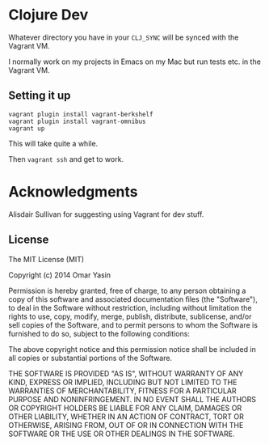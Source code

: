 # Clojure Dev

Whatever directory you have in your `CLJ_SYNC` will be synced with the Vagrant
VM.

I normally work on my projects in Emacs on my Mac but run tests etc. in the
Vagrant VM.

## Setting it up

```
vagrant plugin install vagrant-berkshelf
vagrant plugin install vagrant-omnibus
vagrant up
```

This will take quite a while.

Then `vagrant ssh` and get to work.

# Acknowledgments

Alisdair Sullivan for suggesting using Vagrant for dev stuff.

## License

The MIT License (MIT)

Copyright (c) 2014 Omar Yasin

Permission is hereby granted, free of charge, to any person obtaining a copy of
this software and associated documentation files (the "Software"), to deal in
the Software without restriction, including without limitation the rights to
use, copy, modify, merge, publish, distribute, sublicense, and/or sell copies of
the Software, and to permit persons to whom the Software is furnished to do so,
subject to the following conditions:

The above copyright notice and this permission notice shall be included in all
copies or substantial portions of the Software.

THE SOFTWARE IS PROVIDED "AS IS", WITHOUT WARRANTY OF ANY KIND, EXPRESS OR
IMPLIED, INCLUDING BUT NOT LIMITED TO THE WARRANTIES OF MERCHANTABILITY, FITNESS
FOR A PARTICULAR PURPOSE AND NONINFRINGEMENT. IN NO EVENT SHALL THE AUTHORS OR
COPYRIGHT HOLDERS BE LIABLE FOR ANY CLAIM, DAMAGES OR OTHER LIABILITY, WHETHER
IN AN ACTION OF CONTRACT, TORT OR OTHERWISE, ARISING FROM, OUT OF OR IN
CONNECTION WITH THE SOFTWARE OR THE USE OR OTHER DEALINGS IN THE SOFTWARE.
